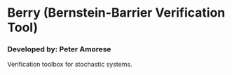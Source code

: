 # Berry (Bernstein-Barrier Verification Tool)
### Developed by: Peter Amorese
Verification toolbox for stochastic systems.

